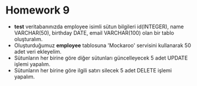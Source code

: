 # Homework 9

<ul>
    <li><b>test</b> veritabanınızda employee isimli sütun bilgileri id(INTEGER), name VARCHAR(50), birthday DATE, email VARCHAR(100) olan bir tablo oluşturalım.</li>
    <li>Oluşturduğumuz <b>employee</b> tablosuna 'Mockaroo' servisini kullanarak 50 adet veri ekleyelim.</li>
    <li>Sütunların her birine göre diğer sütunları güncelleyecek 5 adet UPDATE işlemi yapalım.</li>  
    <li>Sütunların her birine göre ilgili satırı silecek 5 adet DELETE işlemi yapalım.</li>  
</ul>